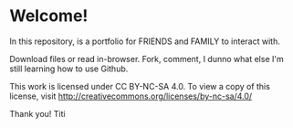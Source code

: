 # Welcome!

In this repository, is a portfolio for FRIENDS and FAMILY to interact with.

Download files or read in-browser. Fork, comment, I dunno what else I'm still learning how to use Github.

This work is licensed under CC BY-NC-SA 4.0. To view a copy of this license, visit http://creativecommons.org/licenses/by-nc-sa/4.0/

Thank you! 
Titi 
